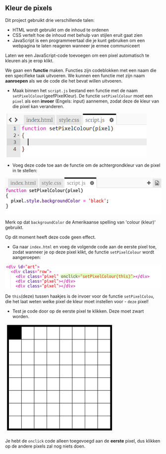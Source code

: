 ## Kleur de pixels

Dit project gebruikt drie verschillende talen:

+ HTML wordt gebruikt om de inhoud te ordenen
+ CSS vertelt hoe de inhoud met behulp van stijlen eruit gaat zien
+ JavaScript is een programmeertaal die je kunt gebruiken om een ​​webpagina te laten reageren wanneer je ermee communiceert

Laten we een JavaScript-code toevoegen om een pixel automatisch te kleuren als je erop klikt.

We gaan een **functie** maken. Functies zijn codeblokken met een naam die een specifieke taak uitvoeren. We kunnen een functie met zijn naam **aanroepen** als we de code die het bevat willen uitvoeren.

+ Maak binnen het `script.js` bestand een functie met de naam `setPixelColour`(geefPixelKleur). De functie `setPixelColour` moet een `pixel` als een **invoer** (Engels: input) aannemen, zodat deze de kleur van die pixel kan veranderen.

![Maak een functie](images/create-function.png)

+ Voeg deze code toe aan de functie om de achtergrondkleur van de pixel in te stellen:

![screenshot](images/pixel-art-set-pixel-colour.png)

Merk op dat `backgroundColor` de Amerikaanse spelling van 'colour (kleur)' ​​gebruikt.

Op dit moment heeft deze code geen effect.

+ Ga naar `index.html` en voeg de volgende code aan de eerste pixel toe, zodat wanneer je op deze pixel klikt, de functie `setPixelColour` wordt aangeroepen:

![screenshot](images/pixel-art-onclick.png)

De `this`(deze) tussen haakjes is de invoer voor de functie `setPixelColou`, die het laat weten welke pixel de kleur moet instellen voor - `deze` pixel!

+ Test je code door op de eerste pixel te klikken. Deze moet zwart worden.

![screenshot](images/pixel-art-black.png)

Je hebt de `onclick` code alleen toegevoegd aan de **eerste** pixel, dus klikken op de andere pixels zal nog niets doen.